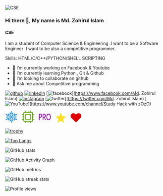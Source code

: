 ![CSE](https://avatars.githubusercontent.com/u/109040990?v=4)

### Hi there 👋, My name is Md. Zohirul Islam
#### CSE


I am a student of Computer Science & Engineering .I want to be a Software Engineer .I  want to be also a competitive programmer.

Skills: HTML/C/C++/PYTHON/SHELL SCRIPTING

- 🔭 I’m currently working on Facebook & Youtube 
- 🌱 I’m currently learning Python , Git & Github 
- 👯 I’m looking to collaborate on github 
- 💬 Ask me about Competitive programming 


[<img src='https://cdn.jsdelivr.net/npm/simple-icons@3.0.1/icons/github.svg' alt='github' height='40'>](https://github.com/ZohirBhuiyan)  [<img src='https://cdn.jsdelivr.net/npm/simple-icons@3.0.1/icons/linkedin.svg' alt='linkedin' height='40'>](https://www.linkedin.com/in/md-zohirul-islam-16b143241/)  [<img src='https://cdn.jsdelivr.net/npm/simple-icons@3.0.1/icons/facebook.svg' alt='facebook' height='40'>](https://www.facebook.com/Md. Zohirul Islam)  [<img src='https://cdn.jsdelivr.net/npm/simple-icons@3.0.1/icons/instagram.svg' alt='instagram' height='40'>](https://www.instagram.com/mdzohirulislam33221/)  [<img src='https://cdn.jsdelivr.net/npm/simple-icons@3.0.1/icons/twitter.svg' alt='twitter' height='40'>](https://twitter.com/Md. Zohirul Islam)  [<img src='https://cdn.jsdelivr.net/npm/simple-icons@3.0.1/icons/youtube.svg' alt='YouTube' height='40'>](https://www.youtube.com/channel/Study Hack with zOzO)  

<a href='https://archiveprogram.github.com/'><img src='https://raw.githubusercontent.com/acervenky/animated-github-badges/master/assets/acbadge.gif' width='40' height='40'></a> <a href='https://docs.github.com/en/developers'><img src='https://raw.githubusercontent.com/acervenky/animated-github-badges/master/assets/devbadge.gif' width='40' height='40'></a> <a href='https://github.com/pricing'><img src='https://raw.githubusercontent.com/acervenky/animated-github-badges/master/assets/pro.gif' width='40' height='40'></a> <a href='https://stars.github.com/'><img src='https://raw.githubusercontent.com/acervenky/animated-github-badges/master/assets/starbadge.gif' width='35' height='35'></a> <a href='https://docs.github.com/en/github/supporting-the-open-source-community-with-github-sponsors'><img src='https://raw.githubusercontent.com/acervenky/animated-github-badges/master/assets/sponsorbadge.gif' width='35' height='35'></a> 

[![trophy](https://github-profile-trophy.vercel.app/?username=ZohirBhuiyan)](https://github.com/ryo-ma/github-profile-trophy)

[![Top Langs](https://github-readme-stats.vercel.app/api/top-langs/?username=ZohirBhuiyan)](https://github.com/anuraghazra/github-readme-stats)

![GitHub stats](https://github-readme-stats.vercel.app/api?username=ZohirBhuiyan&show_icons=true&count_private=true)  

![GitHub Activity Graph](https://activity-graph.herokuapp.com/graph?username=ZohirBhuiyan)  

![GitHub metrics](https://metrics.lecoq.io/ZohirBhuiyan)  

![GitHub streak stats](https://streak-stats.demolab.com/?user=ZohirBhuiyan)  

![Profile views](https://gpvc.arturio.dev/ZohirBhuiyan)  
